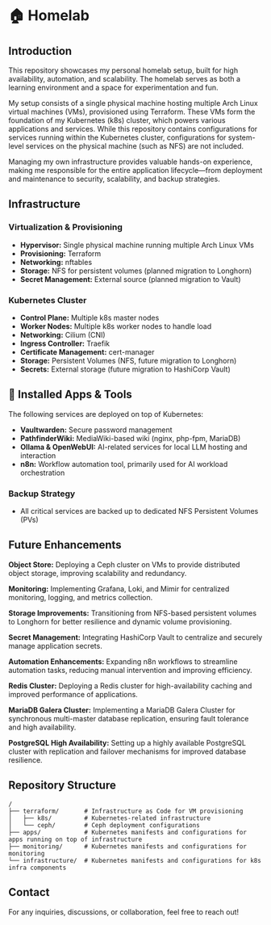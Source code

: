 # 🏠 Homelab

## Introduction
This repository showcases my personal homelab setup, built for high availability, automation, and scalability. The homelab serves as both a learning environment and a space for experimentation and fun.

My setup consists of a single physical machine hosting multiple Arch Linux virtual machines (VMs), provisioned using Terraform. These VMs form the foundation of my Kubernetes (k8s) cluster, which powers various applications and services. While this repository contains configurations for services running within the Kubernetes cluster, configurations for system-level services on the physical machine (such as NFS) are not included.

Managing my own infrastructure provides valuable hands-on experience, making me responsible for the entire application lifecycle—from deployment and maintenance to security, scalability, and backup strategies.

## Infrastructure
### Virtualization & Provisioning
- **Hypervisor:** Single physical machine running multiple Arch Linux VMs
- **Provisioning:** Terraform
- **Networking:** nftables
- **Storage:** NFS for persistent volumes (planned migration to Longhorn)
- **Secret Management:** External source (planned migration to Vault)

### Kubernetes Cluster
- **Control Plane:** Multiple k8s master nodes
- **Worker Nodes:** Multiple k8s worker nodes to handle load
- **Networking:** Cilium (CNI)
- **Ingress Controller:** Traefik
- **Certificate Management:** cert-manager
- **Storage:** Persistent Volumes (NFS, future migration to Longhorn)
- **Secrets:** External storage (future migration to HashiCorp Vault)

## 🚀 Installed Apps & Tools
The following services are deployed on top of Kubernetes:
- **Vaultwarden:** Secure password management
- **PathfinderWiki:** MediaWiki-based wiki  (nginx, php-fpm, MariaDB)
- **Ollama & OpenWebUI:** AI-related services for local LLM hosting and interaction
- **n8n:** Workflow automation tool, primarily used for AI workload orchestration

### Backup Strategy
- All critical services are backed up to dedicated NFS Persistent Volumes (PVs)

## Future Enhancements

**Object Store:** Deploying a Ceph cluster on VMs to provide distributed object storage, improving scalability and redundancy.

**Monitoring:** Implementing Grafana, Loki, and Mimir for centralized monitoring, logging, and metrics collection.

**Storage Improvements:** Transitioning from NFS-based persistent volumes to Longhorn for better resilience and dynamic volume provisioning.

**Secret Management:** Integrating HashiCorp Vault to centralize and securely manage application secrets.

**Automation Enhancements:** Expanding n8n workflows to streamline automation tasks, reducing manual intervention and improving efficiency.

**Redis Cluster:** Deploying a Redis cluster for high-availability caching and improved performance of applications.

**MariaDB Galera Cluster:** Implementing a MariaDB Galera Cluster for synchronous multi-master database replication, ensuring fault tolerance and high availability.

**PostgreSQL High Availability:** Setting up a highly available PostgreSQL cluster with replication and failover mechanisms for improved database resilience.

## Repository Structure
```
/
├── terraform/       # Infrastructure as Code for VM provisioning
│   ├── k8s/         # Kubernetes-related infrastructure
│   └── ceph/        # Ceph deployment configurations
├── apps/            # Kubernetes manifests and configurations for apps running on top of infrastructure
├── monitoring/      # Kubernetes manifests and configurations for monitoring
└── infrastructure/  # Kubernetes manifests and configurations for k8s infra components
```

## Contact
For any inquiries, discussions, or collaboration, feel free to reach out!

